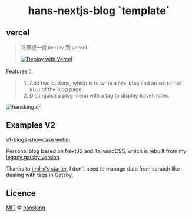 <h1 align="center">hans-nextjs-blog `template`</h1>

## vercel
> 将模板一键 `Deploy` 到 `vercel`
>  
> [![Deploy with Vercel](https://vercel.com/button)](https://vercel.com/new/clone?demo-title=Tailwind+Nextjs+Starter+Blog&demo-description=Store+photos+with+original+camera+data&demo-url=https://www.hansking.cn&demo-image=http://image-hans.test.upcdn.net/picgo/hansking.cn2.png&project-name=Next+Blog&repository-name=hans-nextjs-blog&repository-url=https://github.com/hansking98/hans-nextjs-blog&from=templates&skippable-integrations=1&teamCreateStatus=hidden)

Features：

> 1. Add two buttons, which is to write a `new blog` and an `editorial blog` of the blog page.
> 2. Distinguish a plog menu with a tag to display travel notes.

![hansking.cn](http://image-hans.test.upcdn.net/picgo/%E6%88%AA%E5%B1%8F2024-01-30%2015.37.04.png)
## Examples V2

[v1-blogs-showcase.webm](https://github.com/timlrx/tailwind-nextjs-starter-blog/assets/28362229/2124c81f-b99d-4431-839c-347e01a2616c)


Personal blog based on NextJS and TailwindCSS, which is rebuilt from my [legacy gatsby version](https://github.com/HansKing98/hans-blog).

Thanks to [timlrx's starter](https://github.com/timlrx/tailwind-nextjs-starter-blog), I don't need to manage data from scratch like dealing with tags in Gatsby.

## Licence

[MIT](https://github.com/HansKing98/hans-nextjs-blog/blob/main/LICENSE) © [hansking](https://www.hansking.cn)
